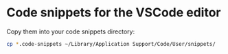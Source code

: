 # Code snippets for the VSCode editor

Copy them into your code snippets directory:

```bash
cp *.code-snippets ~/Library/Application Support/Code/User/snippets/
```
